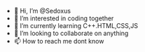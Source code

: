- 👋 Hi, I’m @Sedoxus
- 👀 I’m interested in coding together
- 🌱 I’m currently learning C++.HTML,CSS,JS
- 💞️ I’m looking to collaborate on anything
- 📫 How to reach me dont know

<!---
Sedoxus/Sedoxus is a ✨ special ✨ repository because its `README.md` (this file) appears on your GitHub profile.
You can click the Preview link to take a look at your changes.
--->
